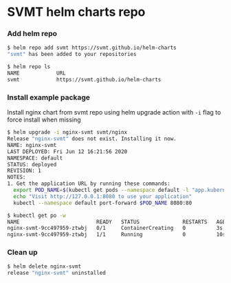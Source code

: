 # SVMT helm charts repo

### Add helm repo

```bash
$ helm repo add svmt https://svmt.github.io/helm-charts
"svmt" has been added to your repositories

$ helm repo ls
NAME        	URL                                              
svmt        	https://svmt.github.io/helm-charts   
```

### Install example package

Install nginx chart from svmt repo using helm upgrade action with `-i` flag to force install when missing 

```bash
$ helm upgrade -i nginx-svmt svmt/nginx
Release "nginx-svmt" does not exist. Installing it now.
NAME: nginx-svmt
LAST DEPLOYED: Fri Jun 12 16:21:56 2020
NAMESPACE: default
STATUS: deployed
REVISION: 1
NOTES:
1. Get the application URL by running these commands:
  export POD_NAME=$(kubectl get pods --namespace default -l "app.kubernetes.io/name=nginx,app.kubernetes.io/instance=nginx-svmt" -o jsonpath="{.items[0].metadata.name}")
  echo "Visit http://127.0.0.1:8080 to use your application"
  kubectl --namespace default port-forward $POD_NAME 8080:80

$ kubectl get po -w
NAME                         READY   STATUS              RESTARTS   AGE
nginx-svmt-9cc497959-ztwbj   0/1     ContainerCreating   0          3s
nginx-svmt-9cc497959-ztwbj   1/1     Running             0          10s
```

### Clean up
```bash
$ helm delete nginx-svmt 
release "nginx-svmt" uninstalled
```
